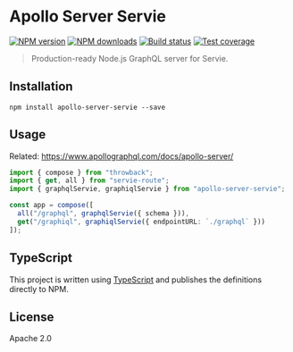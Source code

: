 # Apollo Server Servie

[![NPM version](https://img.shields.io/npm/v/apollo-server-servie.svg?style=flat)](https://npmjs.org/package/apollo-server-servie)
[![NPM downloads](https://img.shields.io/npm/dm/apollo-server-servie.svg?style=flat)](https://npmjs.org/package/apollo-server-servie)
[![Build status](https://img.shields.io/travis/serviejs/apollo-server-servie.svg?style=flat)](https://travis-ci.org/serviejs/apollo-server-servie)
[![Test coverage](https://img.shields.io/coveralls/serviejs/apollo-server-servie.svg?style=flat)](https://coveralls.io/r/serviejs/apollo-server-servie?branch=master)

> Production-ready Node.js GraphQL server for Servie.

## Installation

```
npm install apollo-server-servie --save
```

## Usage

Related: https://www.apollographql.com/docs/apollo-server/

```ts
import { compose } from "throwback";
import { get, all } from "servie-route";
import { graphqlServie, graphiqlServie } from "apollo-server-servie";

const app = compose([
  all("/graphql", graphqlServie({ schema })),
  get("/graphiql", graphiqlServie({ endpointURL: `./graphql` }))
]);
```

## TypeScript

This project is written using [TypeScript](https://github.com/Microsoft/TypeScript) and publishes the definitions directly to NPM.

## License

Apache 2.0
